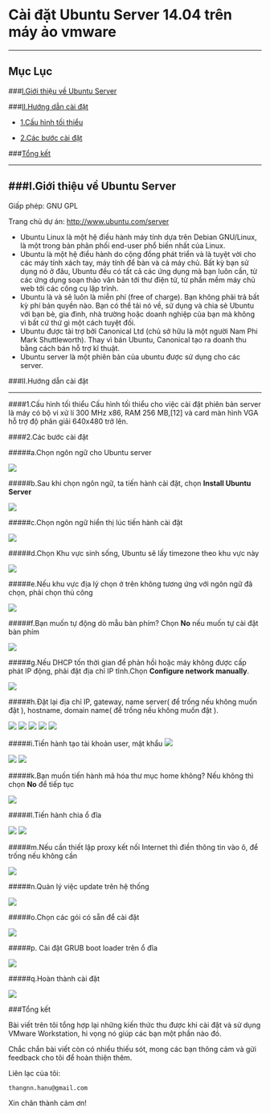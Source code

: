 # Cài đặt Ubuntu Server 14.04 trên máy ảo vmware
----
## Mục Lục

###[I.Giới thiệu về Ubuntu Server](#gioi-thieu)

###[II.Hướng dẫn cài đặt](#cai-dat)

* [1.Cấu hình tối thiểu](#cau-hinh)

* [2.Các bước cài đặt](#cai-dat2)

###[Tổng kết](#tong-ket)

----


###<a name="gioi-thieu"></a>I.Giới thiệu về Ubuntu Server
----
Giấp phép: GNU GPL

Trang chủ dự án: http://www.ubuntu.com/server
  <ul>
  <li>Ubuntu Linux là một hệ điều hành máy tính dựa trên Debian GNU/Linux, là một trong bản phân phối end-user phổ biến nhất của Linux.</li>
  <li>Ubuntu là một hệ điều hành do cộng đồng phát triển và là tuyệt vời cho các máy tính xách tay, máy tính để bàn và cả máy chủ. Bất kỳ bạn sử dụng nó ở đâu, Ubuntu đều có tất cả các ứng dụng mà bạn luôn cần, từ các ứng dụng soạn thảo văn bản tới thư điện tử, từ phần mềm máy chủ web tới các công cụ lập trình.</li>
  <li>Ubuntu là và sẽ luôn là miễn phí (free of charge). Bạn không phải trả bất kỳ phí bản quyền nào. Bạn có thể tải nó về, sử dụng và chia sẻ Ubuntu với bạn bè, gia đình, nhà trường hoặc doanh nghiệp của bạn mà không vì bất cứ thứ gì một cách tuyệt đối.</li>
  <li>Ubuntu được tài trợ bởi Canonical Ltd (chủ sở hữu là một người Nam Phi Mark Shuttleworth). Thay vì bán Ubuntu, Canonical tạo ra doanh thu bằng cách bán hỗ trợ kĩ thuật. </li>
  <li>Ubuntu server là một phiên bản của ubuntu được sử dụng cho các server.</li>
  </ul>
  
  
###<a name="cai-dat"></a>II.Hướng dẫn cài đặt

----
####<a name="cau-hinh"></a>1.Cấu hình tối thiểu
Cấu hình tối thiểu cho việc cài đặt phiên bản server là máy có bộ vi xử lí 300 MHz x86, RAM 256 MB,[12] và card màn hình VGA hỗ trợ độ phân giải 640x480 trở lên.

####<a name="cai-dat2"></a>2.Các bước cài đặt

#####a.Chọn ngôn ngữ cho Ubuntu server

<img src="https://cloud.githubusercontent.com/assets/16606859/14824519/87b7462c-0c00-11e6-817c-5ec5ce6501b3.png">

#####b.Sau khi chọn ngôn ngữ, ta tiến hành cài đặt, chọn **Install Ubuntu Server**

<img src="https://cloud.githubusercontent.com/assets/16606859/14824578/c2825594-0c00-11e6-8500-e606af1e0b84.png">

#####c.Chọn ngôn ngữ hiển thị lúc tiến hành cài đặt

<img src ="https://cloud.githubusercontent.com/assets/16606859/14824579/c38a9230-0c00-11e6-933d-b15369756fa5.png">

#####d.Chọn Khu vực sinh sống, Ubuntu sẽ lấy timezone theo khu vực này

<img src="https://cloud.githubusercontent.com/assets/16606859/14824581/c44b7892-0c00-11e6-8394-a09e8b284fac.png">

#####e.Nếu khu vực địa lý chọn ở trên không tương ứng với ngôn ngữ đã chọn, phải chọn thủ công

<img src="https://cloud.githubusercontent.com/assets/16606859/14824590/c8195386-0c00-11e6-8634-3ac98119bc25.png">

#####f.Bạn muốn tự động dò mẫu bàn phím? Chọn **No** nếu muốn tự cài đặt bàn phím

<img src ="https://cloud.githubusercontent.com/assets/16606859/14824591/c8396d60-0c00-11e6-800e-f9edda6b33b7.png">

#####g.Nếu DHCP tốn thời gian để phản hồi hoặc máy không được cấp phát IP động, phải đặt địa chỉ IP tĩnh.Chọn **Configure network manually**.

<img src="https://cloud.githubusercontent.com/assets/16606859/14824595/c8642aaa-0c00-11e6-989d-68137b75f8db.png">

#####h.Đặt lại địa chỉ IP, gateway, name server( để trống nếu không muốn đặt ), hostname, domain name( để trống nếu không muốn đặt ).

<img src="https://cloud.githubusercontent.com/assets/16606859/14824594/c86288a8-0c00-11e6-9961-2b6c88c1fd63.png">

<img src="https://cloud.githubusercontent.com/assets/16606859/14824596/c8645412-0c00-11e6-857e-aee9cf10ce3a.png">

<img src="https://cloud.githubusercontent.com/assets/16606859/14824593/c861f154-0c00-11e6-9eeb-08e43bf29d66.png">

<img src="https://cloud.githubusercontent.com/assets/16606859/14824597/c868d546-0c00-11e6-9569-7b216b388237.png">

<img src="https://cloud.githubusercontent.com/assets/16606859/14824598/c87cc286-0c00-11e6-9c2b-b1694ed3d906.png">

#####i.Tiến hành tạo tài khoản user, mật khẩu 
<img src="https://cloud.githubusercontent.com/assets/16606859/14824599/c89173ac-0c00-11e6-8ede-ec0c47f97180.png">

<img src="https://cloud.githubusercontent.com/assets/16606859/14824600/c892b47e-0c00-11e6-992b-6b403ff345ed.png">

<img src="https://cloud.githubusercontent.com/assets/16606859/14824603/c8960a34-0c00-11e6-8bab-6cd4dd519c9f.png">

#####k.Bạn muốn tiến hành mã hóa thư mục home không? Nếu không thì chọn **No** để tiếp tục

<img src="https://cloud.githubusercontent.com/assets/16606859/14824601/c89424ee-0c00-11e6-9403-290cea6d93db.png">

#####l.Tiến hành chia ổ đĩa 

<img src="https://cloud.githubusercontent.com/assets/16606859/14824617/c90e3bd0-0c00-11e6-9676-f3e36643fffb.png">

<img src="https://cloud.githubusercontent.com/assets/16606859/14824618/c92a4fd2-0c00-11e6-91d8-af1155c454b4.png">

#####m.Nếu cần thiết lập proxy kết nối Internet thì điền thông tin vào ô, để trống nếu không cần

<img src="https://cloud.githubusercontent.com/assets/16606859/14824619/c92deb56-0c00-11e6-9d06-4d086eea6d9b.png">

#####n.Quản lý việc update trên hệ thống

<img src="https://cloud.githubusercontent.com/assets/16606859/14824620/c92eda98-0c00-11e6-86ad-b7ab61f4442d.png">

#####o.Chọn các gói có sẵn để cài đặt

<img src="https://cloud.githubusercontent.com/assets/16606859/14824621/c93102b4-0c00-11e6-93e6-e1b831d4a4d3.png">

#####p. Cài đặt GRUB boot loader trên ổ đĩa

<img src="https://cloud.githubusercontent.com/assets/16606859/14824622/c934bc56-0c00-11e6-881f-4d50d8241622.png">

#####q.Hoàn thành cài đặt

<img src="https://cloud.githubusercontent.com/assets/16606859/14824624/c93e590a-0c00-11e6-8592-da20e6968379.png">

###<a name ="tong-ket"></a>Tổng kết

Bài viết trên tôi tổng hợp lại những kiến thức thu được khi cài đặt và sử dụng VMware Workstation, hi vọng nó giúp các bạn một phần nào đó.

Chắc chắn bài viết còn có nhiều thiếu sót, mong các bạn thông cảm và gửi feedback cho tôi để hoàn thiện thêm.

Liên lạc của tôi:

`thangnn.hanu@gmail.com`

Xin chân thành cảm ơn!
